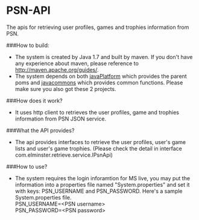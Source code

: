 # PSN-API
The apis for retrieving user profiles, games and trophies information from PSN.

###How to build:
- The system is created by Java 1.7 and built by maven. If you don't have any experience about maven, please reference to <http://maven.apache.org/guides/>.
- The system depends on both [javaPlatform](https://github.com/elminsterjimmy/javaPlatform) which provides the parent poms and [javacommons](https://github.com/elminsterjimmy/javacommons) which provides common functions. Please make sure you also got these 2 projects.

###How does it work?
- It uses http client to retrieves the user profiles, game and trophies information from PSN JSON service.

###What the API provides?
- The api provides interfaces to retrieve the user profiles, user's game lists and user's game trophies. (Please check the detail in interface com.elminster.retrieve.service.IPsnApi)

###How to use?
- The system requires the login inforamtion for MS live, you may put the information into a properties file named "System.properties" and set it with keys: PSN_USERNAME and PSN_PASSWORD. Here's a sample System.properties file.  
PSN_USERNAME=\<PSN username\>  
PSN_PASSWORD=\<PSN password\>
